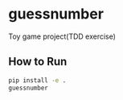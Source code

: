 # guessnumber

Toy game project(TDD exercise)

## How to Run

```bash
pip install -e .
guessnumber
```
